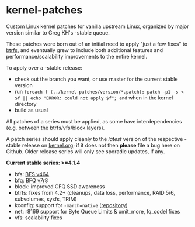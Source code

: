 kernel-patches
==============

Custom Linux kernel patches for vanilla upstream Linux, organized by major
version similar to Greg KH's -stable queue.

These patches were born out of an initial need to apply "just a few fixes"
to [btrfs](https://btrfs.wiki.kernel.org/), and eventually grew to include both
additional features and performance/scalability improvements to the entire kernel.

To apply over a -stable release:

- check out the branch you want, or use master for the current stable version
- run `foreach f (../kernel-patches/version/*.patch); patch -p1 -s < $f || echo "ERROR: could not apply $f"; end` when in the kernel directory
- build as usual

All patches of a series must be applied, as some have interdependencies
(e.g. between the btrfs/vfs/block layers).

A patch series should apply cleanly to the *latest* version of the respective -stable
release on [kernel.org](https://www.kernel.org/); if it does not then **please** file
a bug here on Github. Older release series will only see sporadic updates, if any.

**Current stable series: >=4.1.4**

- bfs: [BFS v464](http://ck-hack.blogspot.de/2015/08/bfs-464-linux-41-ck2.html)
- bfq: [BFQ v7r8](http://algogroup.unimore.it/people/paolo/disk_sched/)
- block: improved CFQ SSD awareness
- btrfs: fixes from 4.2+ (cleanups, data loss, performance, RAID 5/6, subvolumes, sysfs, TRIM)
- kconfig: support for `-march=native` ([repository](https://github.com/graysky2/kernel_gcc_patch))
- net: r8169 support for Byte Queue Limits & xmit_more, fq_codel fixes
- vfs: scalability fixes

